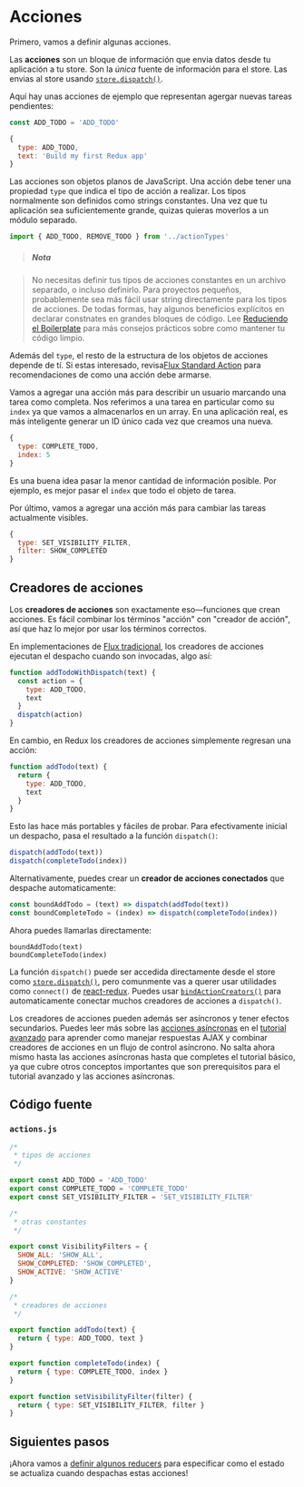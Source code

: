 # Acciones

Primero, vamos a definir algunas acciones.

Las **acciones** son un bloque de información que envia datos desde tu aplicación a tu store. Son la *única* fuente de información para el store. Las envias al store usando [`store.dispatch()`](../api/Store.md#dispatch).

Aquí hay unas acciones de ejemplo que representan agergar nuevas tareas pendientes:

```js
const ADD_TODO = 'ADD_TODO'
```

```js
{
  type: ADD_TODO,
  text: 'Build my first Redux app'
}
```

Las acciones son objetos planos de JavaScript. Una acción debe tener una propiedad `type` que indica el tipo de acción a realizar. Los tipos normalmente son definidos como strings constantes. Una vez que tu aplicación sea suficientemente grande, quizas quieras moverlos a un módulo separado.

```js
import { ADD_TODO, REMOVE_TODO } from '../actionTypes'
```

>##### Nota

>No necesitas definir tus tipos de acciones constantes en un archivo separado, o incluso definirlo. Para proyectos pequeños, probablemente sea más fácil usar string directamente para los tipos de acciones. De todas formas, hay algunos beneficios explícitos en declarar constnates en grandes bloques de código. Lee [Reduciendo el Boilerplate](../recipes/reducing-boilerplate.md) para más consejos prácticos sobre como mantener tu código limpio.

Además del `type`, el resto de la estructura de los objetos de acciones depende de tí. Si estas interesado, revisa[Flux Standard Action](https://github.com/acdlite/flux-standard-action) para recomendaciones de como una acción debe armarse.

Vamos a agregar una acción más para describir un usuario marcando una tarea como completa. Nos referimos a una tarea en particular como su `index` ya que vamos a almacenarlos en un array. En una aplicación real, es más inteligente generar un ID único cada vez que creamos una nueva.

```js
{
  type: COMPLETE_TODO,
  index: 5
}
```

Es una buena idea pasar la menor cantidad de información posible. Por ejemplo, es mejor pasar el `index` que todo el objeto de tarea.

Por último, vamos a agregar una acción más para cambiar las tareas actualmente visibles.

```js
{
  type: SET_VISIBILITY_FILTER,
  filter: SHOW_COMPLETED
}
```

## Creadores de acciones

Los **creadores de acciones** son exactamente eso—funciones que crean acciones. Es fácil combinar los términos "acción" con "creador de acción", así que haz lo mejor por usar los términos correctos.

En implementaciones de [Flux tradicional](http://facebook.github.io/flux), los creadores de acciones ejecutan el despacho cuando son invocadas, algo así:

```js
function addTodoWithDispatch(text) {
  const action = {
    type: ADD_TODO,
    text
  }
  dispatch(action)
}
```

En cambio, en Redux los creadores de acciones simplemente regresan una acción:

```js
function addTodo(text) {
  return {
    type: ADD_TODO,
    text
  }
}
```

Esto las hace más portables y fáciles de probar. Para efectivamente inicial un despacho, pasa el resultado a la función `dispatch()`:

```js
dispatch(addTodo(text))
dispatch(completeTodo(index))
```

Alternativamente, puedes crear un **creador de acciones conectados** que despache automaticamente:

```js
const boundAddTodo = (text) => dispatch(addTodo(text))
const boundCompleteTodo = (index) => dispatch(completeTodo(index))
```

Ahora puedes llamarlas directamente:

```
boundAddTodo(text)
boundCompleteTodo(index)
```

La función `dispatch()` puede ser accedida directamente desde el store como [`store.dispatch()`](../api/Store.md#dispatch), pero comunmente vas a querer usar utilidades como `connect()` de [react-redux](http://github.com/gaearon/react-redux). Puedes usar [`bindActionCreators()`](../api/bind-action-creators.md) para automaticamente conectar muchos creadores de acciones a `dispatch()`.

Los creadores de acciones pueden además ser asíncronos y tener efectos secundarios. Puedes leer más sobre las [acciones asíncronas](../avanzado/acciones-asíncronas.md) en el [tutorial avanzado](../avanzado/README.md) para aprender como manejar respuestas AJAX y combinar creadores de acciones en un flujo de control asíncrono. No salta ahora mismo hasta las acciones asíncronas hasta que completes el tutorial básico, ya que cubre otros conceptos importantes que son prerequisitos para el tutorial avanzado y las acciones asíncronas.

## Código fuente

### `actions.js`

```js
/*
 * tipos de acciones
 */

export const ADD_TODO = 'ADD_TODO'
export const COMPLETE_TODO = 'COMPLETE_TODO'
export const SET_VISIBILITY_FILTER = 'SET_VISIBILITY_FILTER'

/*
 * otras constantes
 */

export const VisibilityFilters = {
  SHOW_ALL: 'SHOW_ALL',
  SHOW_COMPLETED: 'SHOW_COMPLETED',
  SHOW_ACTIVE: 'SHOW_ACTIVE'
}

/*
 * creadores de acciones
 */

export function addTodo(text) {
  return { type: ADD_TODO, text }
}

export function completeTodo(index) {
  return { type: COMPLETE_TODO, index }
}

export function setVisibilityFilter(filter) {
  return { type: SET_VISIBILITY_FILTER, filter }
}
```

## Siguientes pasos

¡Ahora vamos a [definir algunos reducers](./reducers.md) para especificar como el estado se actualiza cuando despachas estas acciones!